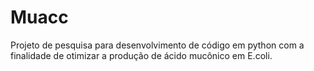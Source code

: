 # Muacc
Projeto de pesquisa para desenvolvimento de código em python com a finalidade de otimizar a produção de ácido mucônico em E.coli.
